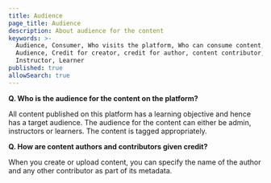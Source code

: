```yaml
---
title: Audience
page_title: Audience
description: About audience for the content
keywords: >-
  Audience, Consumer, Who visits the platform, Who can consume content, Target
  Audience, Credit for creator, credit for author, content contributor,
  Instructor, Learner
published: true
allowSearch: true
---
```


**Q. Who is the audience for the content on the platform?**

All content published on this platform has a learning objective and hence has a target audience. The audience for the content can either be admin, instructors or learners. The content is tagged appropriately.

**Q. How are content authors and contributors given credit?**

When you create or upload content, you can specify the name of the author and any other contributor as part of its metadata.
